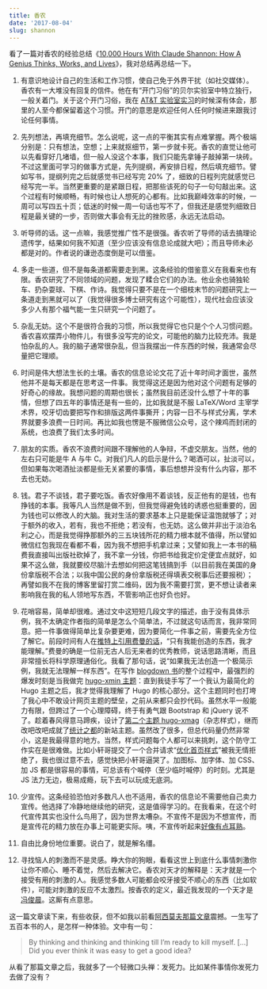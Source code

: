 ```yaml
---
title: 香农
date: '2017-08-04'
slug: shannon
---
```


看了一篇对香农的经验总结《[10,000 Hours With Claude Shannon: How A Genius Thinks, Works, and Lives](https://medium.com/the-mission/10-000-hours-with-claude-shannon-12-lessons-on-life-and-learning-from-a-genius-e8b9297bee8f)》，我对总结再总结一下。

1. 有意识地设计自己的生活和工作习惯，使自己免于外界干扰（如社交媒体）。香农有一大堆没有回复的信件。他在有“开门习俗”的贝尔实验室中特立独行，一般关着门。关于这个开门习俗，我在 [AT&T 实验室实习](/cn/2012/08/quo-vadis/)的时候深有体会，那里的人至今都保留着这个习惯。开门的意思是欢迎任何人任何时候进来跟我讨论任何事情。

1. 先列想法，再填充细节。怎么说呢，这一点的平衡其实有点难掌握。两个极端分别是：只有想法，空想；上来就抠细节，第一步就卡死。香农的直觉让他可以先看穿好几堵墙，但一般人没这个本事，我们只能先拿锤子敲掉第一块砖。不过这里面可学习的做事方式是，先列提纲，再安排日程，然后填充细节。譬如写书，提纲列完之后就感觉书已经写完 20% 了，细致的日程列完就感觉已经写完一半。当然更重要的是紧跟日程，把那些该死的句子一句句敲出来。这个过程有时候顺畅，有时候也让人想死的心都有。比如我巅峰效率的时候，一周可以写四五十页；低迷的时候一周一句话也写不了，但我还是感觉列细致日程是最关键的一步，否则做大事会有无比的挫败感，永远无法启动。

1. 听导师的话。这一点嘛，我感觉推广性不是很强。香农听了导师的话去搞理论遗传学，结果如何我不知道（至少应该没有信息论成就大吧）；而且导师未必都是对的。作者说的谦逊态度倒是可以借鉴。

1. 多走一些道，但不是每条道都需要走到黑。这条经验的借鉴意义在我看来也有限。香农研究了不同领域的问题，发现了糅合它们的办法。他业余也骑独轮车、扔杂耍球、下棋、作诗。我觉得只要不是在一个细枝末节的问题研究上一条道走到黑就可以了（我觉得很多博士研究有这个可能性），现代社会应该没多少人有那个福气能一生只研究一个问题了。

1. 杂乱无妨。这个不是很符合我的习惯，所以我觉得它也只是个个人习惯问题。香农喜欢摆弄小物件儿，有很多没写完的论文，可能他的脑力比较充沛。我是怕杂乱的人。我的脑子通常很杂乱，但当我摆出一件东西的时候，我通常会尽量把它理顺。

1. 时间是伟大想法生长的土壤。香农的信息论论文花了近十年时间才面世，虽然他并不是每天都是在思考这一件事。我觉得这还是因为他对这个问题有足够的好奇心的缘故。我想问题的周期也很长；虽然我目前还没什么想了十年的事情，但想了四五年的事情还是有一些的，比如我就是不服 LaTeX/Word 主宰学术界，咬牙切齿要把写作和排版这两件事撕开；内容一日不与样式分离，学术界就要多浪费一日时间。再比如我也愣是不服微信公众号，这个辣鸡而封闭的系统，也浪费了我们太多时间。

1. 朋友的实质。香农不浪费时间跟不理解他的人争辩，不虚交朋友。当然，他的左右只可能是牛 A 与牛 C。对我们凡人的启示是什么？喝酒可以，扯淡可以，但如果每次喝酒扯淡都是些无关紧要的事情，事后想想并没有什么内容，那不去也无妨。

1. 钱。君子不谈钱，君子要吃饭。香农好像用不着谈钱，反正他有的是钱，也有挣钱的本事。我等凡人当然是做不到，但我觉得避免钱的诱惑也挺重要的，因为钱也可以修改人的大脑。我对生活的要求基本上只是能保证温饱就够了；对于额外的收入，若有，我也不拒绝；若没有，也无妨。这么做并非出于淡泊名利之心，而是我觉得挣那额外的三五块钱所花的精力根本就不值得，所以譬如微信红包我现在看都不看，因为我不想把手机拿过来；又譬如我上一本书的稿费我直接叫出版社砍掉了，我不拿一分钱，你把书给我定价定便宜点就好，如果不这么做，我就要绞尽脑汁去想如何把这笔钱搞到手（以目前我在美国的身份拿版税不合法；以我中国公民的身份拿版税还得填表交税事后还要报税）；再譬如我不在我的博客里留打赏二维码，因为我不需要打赏，更不想让读者来影响我在我的私人领地写东西，不管影响正也好负也好。

1. 花哨容易，简单却很难。通过文中这短短几段文字的描述，由于没有具体示例，我不太确定作者指的简单是怎么个简单法，不过就这句话而言，我非常同意。把一件事做得简单比复杂要更难，因为要简化一件事之前，需要先全方位了解它。前段时间有人在[推特上引用费曼的话](https://twitter.com/xieyihui/status/880484692893585408)，“只有我能创造的东西，我才能理解。”费曼的确是一位前无古人后无来者的优秀教师，说话思路清晰，而且非常擅长将科学原理通俗化。我看了那句话，说“如果我无法创造一个极简示例，我就无法理解一样东西”。在写作 [blogdown 书](https://bookdown.org/yihui/blogdown)的整个过程中，最强烈的爆发时刻是当我做完 [hugo-xmin 主题](https://github.com/yihui/hugo-xmin)：直到我徒手写了一个我认为最简化的 Hugo 主题之后，我才觉得我理解了 Hugo 的核心部分。这个主题同时也打垮了我心中不敢设计网页主题的壁垒，之前从来都只会抄代码。虽然水平一般能力有限，但跨过了一个心理障碍，终于有勇气跟 Bootstrap 和 jQuery 说不了。趁着春风得意马蹄疾，设计了[第二个主题 hugo-xmag](https://github.com/yihui/hugo-xmag)（杂志样式），继而改吧改吧成就了[统计之都](https://cosx.org)的新站主题。虽然改了很多，但总代码量仍然非常小，这是我最得意的地方。当然，样式问题每个人都可以来挑刺，这个防守工作实在是很难做。比如小轩哥提交了一个合并请求“[优化首页样式](https://github.com/cosname/cosx.org/pull/624)”被我无情拒绝了，我也很过意不去，感觉快把小轩哥逼哭了。加图标、加字体、加 CSS、加 JS 都是很容易的事情，可总该有个喊停（至少临时喊停）的时刻。尤其是 JS 法力无边，极易成瘾，玩下去可以玩成无底洞。

1. 少宣传。这条经验恐怕对多数凡人也不适用，香农的信息论不需要他自己卖力宣传。他选择了冷静地继续他的研究，这是值得学习的。在我看来，在这个时代宣传其实也没什么鸟用了，因为世界太嘈杂。不宣传不是因为不想宣传，而是宣传花的精力放在办事上可能更实际。咦，不宣传听起来[好像有点耳熟](/cn/2010/04/no-advertisement/)。

1. 自由比身份地位重要。说白了，就是解名缰。

1. 寻找恼人的刺激而不是灵感。睁大你的狗眼，看看这世上到底什么事情刺激你让你不顺心、睡不着觉，然后去解决它。香农对天才的解释是：天才就是一个接受有用的刺激的人。我感觉多数人可能都会咬牙接受不顺心的东西（比如软件），可能对刺激的反应不太激烈。按香农的定义，最近我发现的一个天才是[冯俊晨](https://d.cosx.org/d/419314)。这厮有点意思。

这一篇文章读下来，有些收获，但不如我以前看[阿西莫夫那篇文章](https://qz.com/886038/isaac-asimov-wrote-almost-500-books-in-his-lifetime-these-are-the-6-ways-he-did-it/)震撼。一生写了五百本书的人，是怎样一种体验。文中有一句：

> By thinking and thinking and thinking till I’m ready to kill myself. [...] Did you ever think it was easy to get a good idea?

从看了那篇文章之后，我就多了一个轻微口头禅：发死力。比如某件事情你发死力去做了没有？
